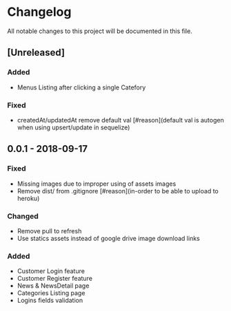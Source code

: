 # Changelog
All notable changes to this project will be documented in this file.

## [Unreleased]
### Added
- Menus Listing after clicking a single Catefory
### Fixed
- createdAt/updatedAt remove default val [#reason](default val is autogen when using upsert/update in sequelize)

## 0.0.1 - 2018-09-17
### Fixed
- Missing images due to improper using of assets images
- Remove dist/ from .gitignore [#reason](in-order to be able to upload to heroku)
### Changed
- Remove pull to refresh
- Use statics assets instead of google drive image download links
### Added
- Customer Login feature
- Customer Register feature
- News & NewsDetail page
- Categories Listing page
- Logins fields validation